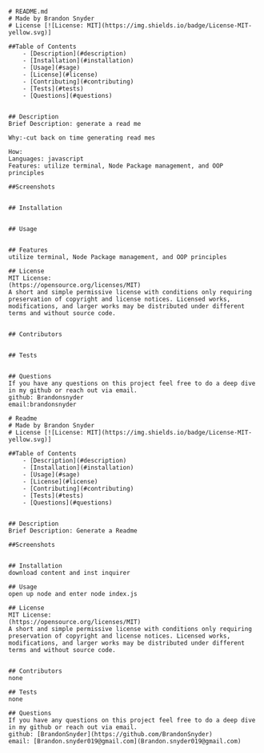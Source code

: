 
    # README.md
    # Made by Brandon Snyder
    # License [![License: MIT](https://img.shields.io/badge/License-MIT-yellow.svg)]

    ##Table of Contents
        - [Description](#description)
        - [Installation](#installation)
        - [Usage](#sage)
        - [License](#license)
        - [Contributing](#contributing)
        - [Tests](#tests)
        - [Questions](#questions)
    
    
    ## Description 
    Brief Description: generate a read me  
    
    Why:-cut back on time generating read mes
    
    How:
    Languages: javascript 
    Features: utilize terminal, Node Package management, and OOP principles

    ##Screenshots
    

    ## Installation
    
    
    ## Usage
    

    ## Features
    utilize terminal, Node Package management, and OOP principles
    
    ## License
    MIT License:
    (https://opensource.org/licenses/MIT)
    A short and simple permissive license with conditions only requiring preservation of copyright and license notices. Licensed works, modifications, and larger works may be distributed under different terms and without source code.
  
    
    ## Contributors
    
    
    ## Tests
    

    ## Questions
    If you have any questions on this project feel free to do a deep dive in my github or reach out via email.
    github: Brandonsnyder
    email:brandonsnyder

    # Readme
    # Made by Brandon Snyder
    # License [![License: MIT](https://img.shields.io/badge/License-MIT-yellow.svg)]

    ##Table of Contents
        - [Description](#description)
        - [Installation](#installation)
        - [Usage](#sage)
        - [License](#license)
        - [Contributing](#contributing)
        - [Tests](#tests)
        - [Questions](#questions)
    
    
    ## Description 
    Brief Description: Generate a Readme 

    ##Screenshots
    

    ## Installation
    download content and inst inquirer
    
    ## Usage
    open up node and enter node index.js
    
    ## License
    MIT License:
    (https://opensource.org/licenses/MIT)
    A short and simple permissive license with conditions only requiring preservation of copyright and license notices. Licensed works, modifications, and larger works may be distributed under different terms and without source code.
  
    
    ## Contributors
    none
    
    ## Tests
    none

    ## Questions
    If you have any questions on this project feel free to do a deep dive in my github or reach out via email.
    github: [BrandonSnyder](https://github.com/BrandonSnyder)
    email: [Brandon.snyder019@gmail.com](Brandon.snyder019@gmail.com)
